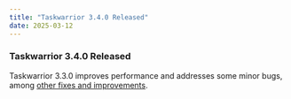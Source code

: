 ```yaml
---
title: "Taskwarrior 3.4.0 Released"
date: 2025-03-12
---
```


### Taskwarrior 3.4.0 Released

Taskwarrior 3.3.0 improves performance and addresses some minor bugs, among [other fixes and improvements](https://github.com/GothenburgBitFactory/taskwarrior/releases/tag/v3.4.0).
